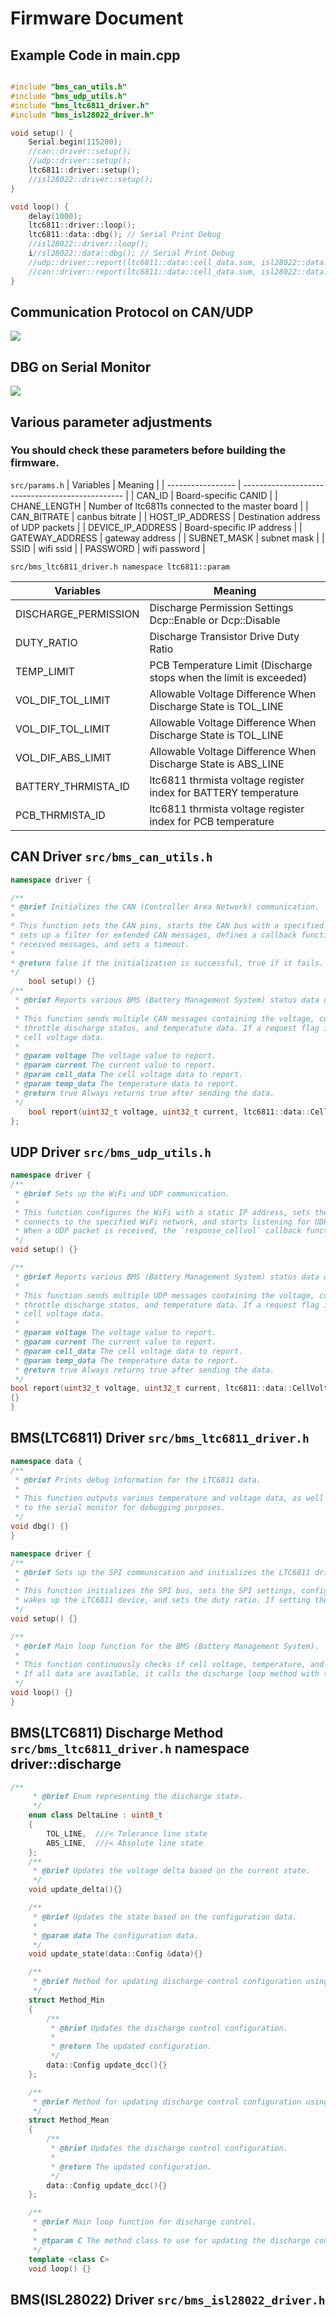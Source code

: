 

# Firmware Document

## Example Code in main.cpp

```c++

#include "bms_can_utils.h"
#include "bms_udp_utils.h"
#include "bms_ltc6811_driver.h"
#include "bms_isl28022_driver.h"

void setup() {
    Serial.begin(115200);
    //can::driver::setup();
    //udp::driver::setup();
    ltc6811::driver::setup();
    //isl28022::driver::setup();
}

void loop() {
    delay(1000);
    ltc6811::driver::loop();
    ltc6811::data::dbg(); // Serial Print Debug
    //isl28022::driver::loop();
    i//sl28022::data::dbg(); // Serial Print Debug
    //udp::driver::report(ltc6811::data::cell_data.sum, isl28022::data::current, ltc6811::data::cell_data, ltc6811::data::temp_data);
    //can::driver::report(ltc6811::data::cell_data.sum, isl28022::data::current, ltc6811::data::cell_data, ltc6811::data::temp_data);
}
```

## Communication Protocol on CAN/UDP
![](./canprotocol_preview.svg)

## DBG on Serial Monitor
![](./dbg.png)

## Various parameter adjustments 
### You should check these parameters before building the firmware.
```src/params.h```
| Variables         | Meaning                                          |
| ----------------- | ------------------------------------------------ |
| CAN_ID            | Board-specific CANID                             |
| CHANE_LENGTH      | Number of ltc6811s connected to the master board |
| CAN_BITRATE       | canbus bitrate                                   |
| HOST_IP_ADDRESS   | Destination address of UDP packets               |
| DEVICE_IP_ADDRESS | Board-specific IP address                        |
| GATEWAY_ADDRESS   | gateway address                                  |
| SUBNET_MASK       | subnet mask                                      |
| SSID              | wifi ssid                                        |
| PASSWORD          | wifi password                                    |

```src/bms_ltc6811_driver.h namespace ltc6811::param```

| Variables            | Meaning                                                            |
| -------------------- | ------------------------------------------------------------------ |
| DISCHARGE_PERMISSION | Discharge Permission Settings Dcp::Enable or Dcp::Disable          |
| DUTY_RATIO           | Discharge Transistor Drive Duty Ratio                              |
| TEMP_LIMIT           | PCB Temperature Limit (Discharge stops when the limit is exceeded) |
| VOL_DIF_TOL_LIMIT    | Allowable Voltage Difference When Discharge State is TOL_LINE      |
| VOL_DIF_TOL_LIMIT    | Allowable Voltage Difference When Discharge State is TOL_LINE      |
| VOL_DIF_ABS_LIMIT    | Allowable Voltage Difference When Discharge State is ABS_LINE      |
| BATTERY_THRMISTA_ID  | ltc6811 thrmista voltage register index for BATTERY temperature    |
| PCB_THRMISTA_ID      | ltc6811 thrmista voltage register index for PCB temperature        |

## CAN Driver ```src/bms_can_utils.h```

```c++
namespace driver {

/**
* @brief Initializes the CAN (Controller Area Network) communication.
* 
* This function sets the CAN pins, starts the CAN bus with a specified bitrate,
* sets up a filter for extended CAN messages, defines a callback function for
* received messages, and sets a timeout.
* 
* @return false if the initialization is successful, true if it fails.
*/
    bool setup() {}
/**
 * @brief Reports various BMS (Battery Management System) status data over CAN.
 * 
 * This function sends multiple CAN messages containing the voltage, current, cell voltage range,
 * throttle discharge status, and temperature data. If a request flag is set, it also sends detailed
 * cell voltage data.
 * 
 * @param voltage The voltage value to report.
 * @param current The current value to report.
 * @param cell_data The cell voltage data to report.
 * @param temp_data The temperature data to report.
 * @return true Always returns true after sending the data.
 */
    bool report(uint32_t voltage, uint32_t current, ltc6811::data::CellVoltage &cell_data, ltc6811::data::Temperature &temp_data)
};
```

## UDP Driver ```src/bms_udp_utils.h```
```c++
namespace driver {
/**
 * @brief Sets up the WiFi and UDP communication.
 * 
 * This function configures the WiFi with a static IP address, sets the WiFi mode to station,
 * connects to the specified WiFi network, and starts listening for UDP packets on port 12351.
 * When a UDP packet is received, the `response_cellvol` callback function is called.
 */
void setup() {}

/**
 * @brief Reports various BMS (Battery Management System) status data over UDP.
 * 
 * This function sends multiple UDP messages containing the voltage, current, cell voltage range,
 * throttle discharge status, and temperature data. If a request flag is set, it also sends detailed
 * cell voltage data.
 * 
 * @param voltage The voltage value to report.
 * @param current The current value to report.
 * @param cell_data The cell voltage data to report.
 * @param temp_data The temperature data to report.
 * @return true Always returns true after sending the data.
 */
bool report(uint32_t voltage, uint32_t current, ltc6811::data::CellVoltage &cell_data, ltc6811::data::Temperature &temp_data)
{}
}

```

## BMS(LTC6811) Driver ```src/bms_ltc6811_driver.h```


```c++
namespace data {
/**
 * @brief Prints debug information for the LTC6811 data.
 * 
 * This function outputs various temperature and voltage data, as well as discharge status and PWM ratios,
 * to the serial monitor for debugging purposes.
 */
void dbg() {}
}

namespace driver {
/**
 * @brief Sets up the SPI communication and initializes the LTC6811 driver.
 * 
 * This function initializes the SPI bus, sets the SPI settings, configures the necessary pins,
 * wakes up the LTC6811 device, and sets the duty ratio. If setting the duty ratio fails, it prints an error message.
 */
void setup() {}

/**
 * @brief Main loop function for the BMS (Battery Management System).
 * 
 * This function continuously checks if cell voltage, temperature, and status data are available.
 * If all data are available, it calls the discharge loop method with the `Method_Min` strategy. you can change discharge method from template parametor
 */
void loop() {}
}

```

## BMS(LTC6811) Discharge Method ```src/bms_ltc6811_driver.h``` namespace driver::discharge


```c++
/**
     * @brief Enum representing the discharge state.
     */
    enum class DeltaLine : uint8_t
    {
        TOL_LINE,  ///< Tolerance line state
        ABS_LINE,  ///< Absolute line state
    };
    /**
     * @brief Updates the voltage delta based on the current state.
     */
    void update_delta(){}

    /**
     * @brief Updates the state based on the configuration data.
     * 
     * @param data The configuration data.
     */
    void update_state(data::Config &data){}

    /**
     * @brief Method for updating discharge control configuration using minimum voltage.
     */
    struct Method_Min
    {
        /**
         * @brief Updates the discharge control configuration.
         * 
         * @return The updated configuration.
         */
        data::Config update_dcc(){}
    };

    /**
     * @brief Method for updating discharge control configuration using mean voltage.
     */
    struct Method_Mean
    {
        /**
         * @brief Updates the discharge control configuration.
         * 
         * @return The updated configuration.
         */
        data::Config update_dcc(){}
    };

    /**
     * @brief Main loop function for discharge control.
     * 
     * @tparam C The method class to use for updating the discharge control configuration.
     */
    template <class C>
    void loop() {}
```



## BMS(ISL28022) Driver ```src/bms_isl28022_driver.h```




